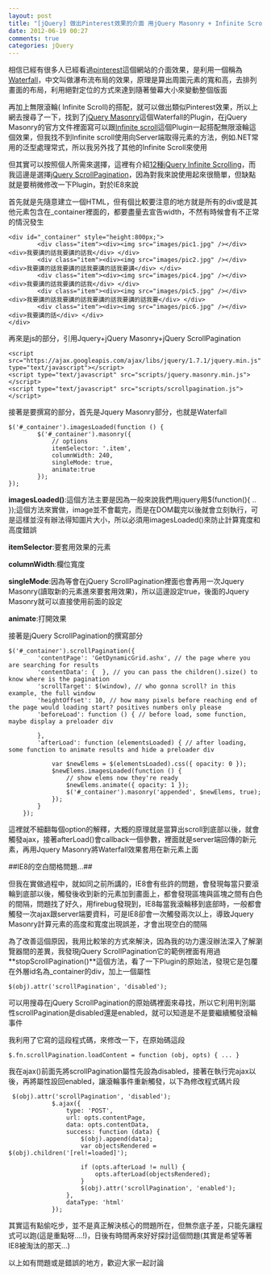 ```yaml
---
layout: post
title: "[jQuery] 做出Pinterest效果的介面 用jQuery Masonry + Infinite Scroll"
date: 2012-06-19 00:27
comments: true
categories: jQuery
---
```


相信已經有很多人已經看過<a href="http://pinterest.com/" target="_blank">pinterest</a>這個網站的介面效果，是利用一個稱為<a href="http://www.21andy.com/blog/20120527/2041.html" target="_blank">Waterfall</a>，中文叫做瀑布流布局的效果，原理是算出周圍元素的寬和高，去排列畫面的布局，利用絕對定位的方式來達到隨著螢幕大小來變動整個版面

<!--more-->

再加上無限滾輪( Infinite Scroll)的搭配，就可以做出類似Pinterest效果，所以上網去搜尋了一下，找到了<a href="http://masonry.desandro.com/index.html" target="_blank">jQuery Masonry</a>這個Waterfall的Plugin，在jQuery Masonry的官方文件裡面寫可以跟<a href="http://www.infinite-scroll.com/" target="_blank">Infinite scroll</a>這個Plugin一起搭配無限滾輪這個效果，但我找不到Infinite scroll使用向Server端取得元素的方法，例如.NET常用的泛型處理常式，所以我另外找了其他的Infinite Scroll來使用

但其實可以按照個人所需來選擇，這裡有介紹<a href="http://designbeep.com/2011/08/12/12-jquery-infinite-scrollingscroll-read-plugins-for-content-navigation/" target="_blank">12種jQuery Infinite Scrolling</a>，而我這邊是選擇<a href="http://andersonferminiano.com/jqueryscrollpagination/" target="_blank">jQuery ScrollPagination</a>，因為對我來說使用起來很簡單，但缺點就是要稍微修改一下Plugin，對於IE8來說

首先就是先隨意建立一個HTML，但有個比較要注意的地方就是所有的div或是其他元素包含在_container裡面的，都要盡量去宣告width，不然有時候會有不正常的情況發生

	<div id="_container" style="height:800px;">	        
	        <div class="item"><div><img src="images/pic1.jpg" /></div><div>我要講的話我要講的話我</div> </div>
	        <div class="item"><div><img src="images/pic2.jpg" /></div><div>我要講的話我要講的話我要講的話我要講</div> </div>
	        <div class="item"><div><img src="images/pic4.jpg" /></div><div>我要講的話我要講的話我</div> </div>
	        <div class="item"><div><img src="images/pic5.jpg" /></div><div>我要講的話我要講的話我要講的話我要講的話我要</div> </div>
	        <div class="item"><div><img src="images/pic6.jpg" /></div><div>我要講的話</div> </div>       	
	</div>   

再來是js的部分，引用Jquery+jQuery Masonry+jQuery ScrollPagination

	<script src="https://ajax.googleapis.com/ajax/libs/jquery/1.7.1/jquery.min.js" type="text/javascript"></script>
	<script type="text/javascript" src="scripts/jquery.masonry.min.js"></script>
	<script type="text/javascript" src="scripts/scrollpagination.js"></script>   
	
接著是要撰寫的部分，首先是Jquery Masonry部分，也就是Waterfall

	$('#_container').imagesLoaded(function () {
	        $('#_container').masonry({
	            // options
	            itemSelector: '.item',
	            columnWidth: 240,
	            singleMode: true,
	            animate:true
	        });
	});
	
**imagesLoaded()**:這個方法主要是因為一般來說我們用jquery用$(function(){ .. });這個方法來實做，image並不會載完，而是在DOM載完以後就會立刻執行，可是這樣並沒有辦法得知圖片大小，所以必須用imagesLoaded()來防止計算寬度和高度錯誤

**itemSelector**:要套用效果的元素

**columnWidth**:欄位寬度

**singleMode**:因為等會在jQuery ScrollPagination裡面也會再用一次Jquery Masonry(讀取新的元素進來要套用效果)，所以這邊設定true，後面的Jquery Masonry就可以直接使用前面的設定

**animate**:打開效果

接著是jQuery ScrollPagination的撰寫部分

	$('#_container').scrollPagination({
	        'contentPage': 'GetDynamicGrid.ashx', // the page where you are searching for results
	        'contentData': {  }, // you can pass the children().size() to know where is the pagination
	        'scrollTarget': $(window), // who gonna scroll? in this example, the full window
	        'heightOffset': 10, // how many pixels before reaching end of the page would loading start? positives numbers only please
	        'beforeLoad': function () { // before load, some function, maybe display a preloader div
	            
	        },
	        'afterLoad': function (elementsLoaded) { // after loading, some function to animate results and hide a preloader div
	
	            var $newElems = $(elementsLoaded).css({ opacity: 0 });
	            $newElems.imagesLoaded(function () {
	                // show elems now they're ready
	                $newElems.animate({ opacity: 1 });
	                $('#_container').masonry('appended', $newElems, true);
	            });
	        }
	    });
	    
這裡就不細翻每個option的解釋，大概的原理就是當算出scroll到底部以後，就會觸發ajax，接著afterLoad()會callback一個參數，裡面就是server端回傳的新元素，再用Jquery Masonry將Waterfall效果套用在新元素上面

##IE8的空白間格問題...##

但我在實做過程中，就如同之前所講的，IE8會有些許的問題，會發現每當只要滾輪到底部以後，觸發後收到新的元素加到畫面上，都會發現區塊與區塊之間有白色的間隔，問題找了好久，用firebug發現到，IE8每當我滾輪移到底部時，一般都會觸發一次ajax跟server端要資料，可是IE8卻會一次觸發兩次以上，導致Jquery Masonry計算元素的高度和寬度出現誤差，才會出現空白的間隔

為了改善這個原因，我用比較笨的方式來解決，因為我的功力還沒辦法深入了解瀏覽器間的差異，我發現jQuery ScrollPagination它的範例裡面有用過**stopScrollPagination()**這個方法，看了一下Plugin的原始法，發現它是包覆在外層id名為_container的div，加上一個屬性

	$(obj).attr('scrollPagination', 'disabled');
	
可以用搜尋在jQuery ScrollPagination的原始碼裡面來尋找，所以它利用判別屬性scrollPagination是disabled還是enabled，就可以知道是不是要繼續觸發滾輪事件

我利用了它寫的這段程式碼，來修改一下，在原始碼這段

 	$.fn.scrollPagination.loadContent = function (obj, opts) { ... }
 	
 我在ajax()前面先將scrollPagination屬性先設為disabled，接著在執行完ajax以後，再將屬性設回enabled，讓滾輪事件重新觸發，以下為修改程式碼片段
 
	 $(obj).attr('scrollPagination', 'disabled');
	            $.ajax({
	                type: 'POST',
	                url: opts.contentPage,
	                data: opts.contentData,
	                success: function (data) {
	                    $(obj).append(data);
	                    var objectsRendered = $(obj).children('[rel!=loaded]');
	
	                    if (opts.afterLoad != null) {
	                        opts.afterLoad(objectsRendered);
	                    }
	                    $(obj).attr('scrollPagination', 'enabled');
	                },
	                dataType: 'html'
	            });
	            
其實這有點偷吃步，並不是真正解決核心的問題所在，但無奈底子差，只能先讓程式可以跑(這是重點呀....!)，日後有時間再來好好探討這個問題(其實是希望等著IE8被淘汰的那天...)


以上如有問題或是錯誤的地方，歡迎大家一起討論